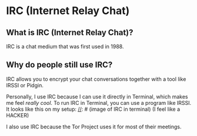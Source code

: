 [//]: # (IRC README.md)

# IRC (Internet Relay Chat)

## What is IRC (Internet Relay Chat)?

IRC is a chat medium that was first used in 1988. 

## Why do people still use IRC?

IRC allows you to encrypt your chat conversations together with a tool like IRSSI or Pidgin. 

Personally, I use IRC because I can use it directly in Terminal, which makes me feel _really cool_. To run IRC in Terminal, you can use a program like IRSSI. It looks like this on my setup:
[//]: # (image of IRC in terminal)
(I feel like a HACKER)

I also use IRC because the Tor Project uses it for most of their meetings. 
